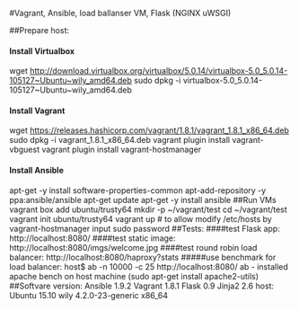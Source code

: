 #Vagrant, Ansible, load ballanser VM, Flask (NGINX uWSGI)


##Prepare host:
#### Install Virtualbox
wget http://download.virtualbox.org/virtualbox/5.0.14/virtualbox-5.0_5.0.14-105127~Ubuntu~wily_amd64.deb
sudo dpkg -i virtualbox-5.0_5.0.14-105127~Ubuntu~wily_amd64.deb
#### Install Vagrant
wget https://releases.hashicorp.com/vagrant/1.8.1/vagrant_1.8.1_x86_64.deb
sudo dpkg -i vagrant_1.8.1_x86_64.deb
vagrant plugin install vagrant-vbguest
vagrant plugin install vagrant-hostmanager
#### Install Ansible
apt-get -y install software-properties-common
apt-add-repository -y ppa:ansible/ansible
apt-get update
apt-get -y install ansible
##Run VMs
vagrant box add ubuntu/trusty64
mkdir -p ~/vagrant/test
cd ~/vagrant/test
vagrant init ubuntu/trusty64
vagrant up # to allow modify /etc/hosts by vagrant-hostmanager input sudo password
##Tests:
####test Flask app:
http://localhost:8080/
####test static image:
http://localhost:8080/imgs/welcome.jpg
####test round robin load balancer:
http://localhost:8080/haproxy?stats
#####use benchmark for load balancer:
host$ ab -n 10000 -c 25 http://localhost:8080/
ab - installed apache bench on host machine (sudo apt-get install apache2-utils)
##Softvare version:
Ansible 1.9.2
Vagrant 1.8.1
Flask 0.9
Jinja2 2.6
host: Ubuntu 15.10 wily 4.2.0-23-generic x86_64
